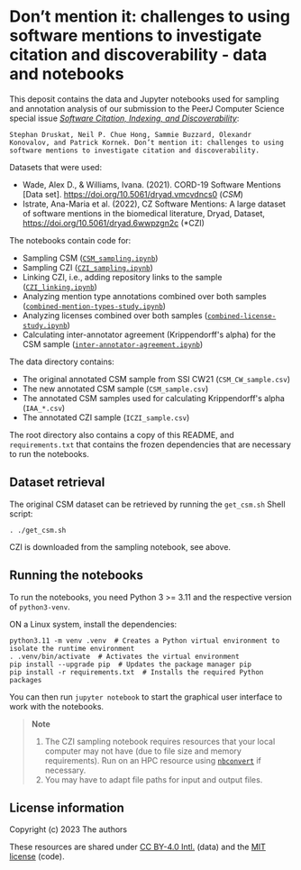 # Don’t mention it: challenges to using software mentions to investigate citation and discoverability - data and notebooks

This deposit contains the data and Jupyter notebooks used for sampling and annotation analysis of
our submission to the PeerJ Computer Science special issue [*Software Citation, Indexing, and Discoverability*](https://peerj.com/collections/84-software):

`Stephan Druskat, Neil P. Chue Hong, Sammie Buzzard, Olexandr Konovalov, and Patrick Kornek. Don’t mention it: challenges to using software mentions to investigate citation and discoverability.`


Datasets that were used:

- Wade, Alex D., & Williams, Ivana. (2021). CORD-19 Software Mentions [Data set]. https://doi.org/10.5061/dryad.vmcvdncs0 (*CSM*)
- Istrate, Ana-Maria et al. (2022), CZ Software Mentions: A large dataset of software mentions in the biomedical literature, Dryad, Dataset, https://doi.org/10.5061/dryad.6wwpzgn2c (*CZI)

The notebooks contain code for:

- Sampling CSM ([`CSM_sampling.ipynb`](./notebooks/CSM_sampling.ipynb))
- Sampling CZI ([`CZI_sampling.ipynb`](./notebooks/CZI_sampling.ipynb))
- Linking CZI, i.e., adding repository links to the sample ([`CZI_linking.ipynb`](./notebooks/CZI_linking.ipynb))
- Analyzing mention type annotations combined over both samples ([`combined-mention-types-study.ipynb`](./notebooks/combined-mention-types-study.ipynb))
- Analyzing licenses combined over both samples ([`combined-license-study.ipynb`](./notebooks/combined-license-study.ipynb))
- Calculating inter-annotator agreement (Krippendorff's alpha) for the CSM sample ([`inter-annotator-agreement.ipynb`](./notebooks/inter-annotator-agreement.ipynb))

The data directory contains:

- The original annotated CSM sample from SSI CW21 (`CSM_CW_sample.csv`)
- The new annotated CSM sample (`CSM_sample.csv`)
- The annotated CSM samples used for calculating Krippendorff's alpha (`IAA_*.csv`)
- The annotated CZI sample (`ICZI_sample.csv`)

The root directory also contains a copy of this README, and `requirements.txt` that contains the frozen dependencies that are necessary to run the notebooks.

## Dataset retrieval

The original CSM dataset can be retrieved by running the `get_csm.sh` Shell script:

```shell
. ./get_csm.sh
```

CZI is downloaded from the sampling notebook, see above.

## Running the notebooks

To run the notebooks, you need Python 3 >= 3.11 and the respective version of `python3-venv`.

ON a Linux system, install the dependencies:

```shell
python3.11 -m venv .venv  # Creates a Python virtual environment to isolate the runtime environment
. .venv/bin/activate  # Activates the virtual environment
pip install --upgrade pip  # Updates the package manager pip
pip install -r requirements.txt  # Installs the required Python packages
```

You can then run `jupyter notebook` to start the graphical user interface to work with the notebooks.

> **Note**
>
> 1. The CZI sampling notebook requires resources that your local computer may not have (due to file size and memory requirements). Run on an HPC resource using [`nbconvert`](https://nbconvert.readthedocs.io/en/latest/) if necessary.
> 2. You may have to adapt file paths for input and output files.

## License information

Copyright (c) 2023 The authors

These resources are shared under [CC BY-4.0 Intl.](https://spdx.org/licenses/CC-BY-4.0.html) (data) and the [MIT license](https://spdx.org/licenses/MIT.html) (code).
